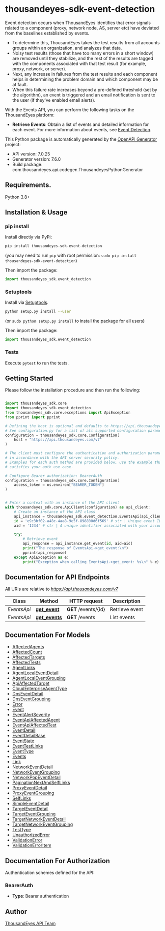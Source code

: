 # thousandeyes-sdk-event-detection

Event detection occurs when ThousandEyes identifies that error signals related to a component (proxy, network node, AS, server etc) have deviated from the baselines established by events.
* To determine this, ThousandEyes takes the test results from all accounts groups within an organization, and analyzes that data.
* Noisy test results (those that have too many errors in a short window) are removed until they stabilize, and the rest of the results are tagged with the components associated with that test result (for example, proxy, network, or server).
* Next, any increase in failures from the test results and each component helps in determining the problem domain and which component may be at fault.
* When this failure rate increases beyond a pre-defined threshold (set by the algorithm), an event is triggered and an email notification is sent to the user (if they've enabled email alerts).

With the Events API, you can perform the following tasks on the ThousandEyes platform:
* **Retrieve Events**: Obtain a list of events and detailed information for each event. For more information about events, see [Event Detection](https://docs.thousandeyes.com/product-documentation/event-detection).


This Python package is automatically generated by the [OpenAPI Generator](https://openapi-generator.tech) project:

- API version: 7.0.25
- Generator version: 7.6.0
- Build package: com.thousandeyes.api.codegen.ThousandeyesPythonGenerator

## Requirements.

Python 3.8+

## Installation & Usage
### pip install

Install directly via PyPi:

```sh
pip install thousandeyes-sdk-event-detection
```
(you may need to run `pip` with root permission: `sudo pip install thousandeyes-sdk-event-detection`)

Then import the package:
```python
import thousandeyes_sdk.event_detection
```

### Setuptools

Install via [Setuptools](http://pypi.python.org/pypi/setuptools).

```sh
python setup.py install --user
```
(or `sudo python setup.py install` to install the package for all users)

Then import the package:
```python
import thousandeyes_sdk.event_detection
```

### Tests

Execute `pytest` to run the tests.

## Getting Started

Please follow the installation procedure and then run the following:

```python

import thousandeyes_sdk.core
import thousandeyes_sdk.event_detection
from thousandeyes_sdk.core.exceptions import ApiException
from pprint import pprint

# Defining the host is optional and defaults to https://api.thousandeyes.com/v7
# See configuration.py for a list of all supported configuration parameters.
configuration = thousandeyes_sdk.core.Configuration(
    host = "https://api.thousandeyes.com/v7"
)

# The client must configure the authentication and authorization parameters
# in accordance with the API server security policy.
# Examples for each auth method are provided below, use the example that
# satisfies your auth use case.

# Configure Bearer authorization: BearerAuth
configuration = thousandeyes_sdk.core.Configuration(
    access_token = os.environ["BEARER_TOKEN"]
)


# Enter a context with an instance of the API client
with thousandeyes_sdk.core.ApiClient(configuration) as api_client:
    # Create an instance of the API class
    api_instance = thousandeyes_sdk.event_detection.EventsApi(api_client)
    id = 'e9c3bf02-a48c-4aa8-9e5f-898800d6f569' # str | Unique event ID.
    aid = '1234' # str | A unique identifier associated with your account group. You can retrieve your `AccountGroupId` from the `/account-groups` endpoint. Note that you must be assigned to the target account group. Specifying this parameter without being assigned to the target account group will result in an error response. (optional)

    try:
        # Retrieve event
        api_response = api_instance.get_event(id, aid=aid)
        print("The response of EventsApi->get_event:\n")
        pprint(api_response)
    except ApiException as e:
        print("Exception when calling EventsApi->get_event: %s\n" % e)

```

## Documentation for API Endpoints

All URIs are relative to *https://api.thousandeyes.com/v7*

Class | Method | HTTP request | Description
------------ | ------------- | ------------- | -------------
*EventsApi* | [**get_event**](https://github.com/thousandeyes/thousandeyes-sdk-python//tree/main/thousandeyes-sdk-event-detection/docs/EventsApi.md#get_event) | **GET** /events/{id} | Retrieve event
*EventsApi* | [**get_events**](https://github.com/thousandeyes/thousandeyes-sdk-python//tree/main/thousandeyes-sdk-event-detection/docs/EventsApi.md#get_events) | **GET** /events | List events


## Documentation For Models

 - [AffectedAgents](https://github.com/thousandeyes/thousandeyes-sdk-python//tree/main/thousandeyes-sdk-event-detection/docs/AffectedAgents.md)
 - [AffectedCount](https://github.com/thousandeyes/thousandeyes-sdk-python//tree/main/thousandeyes-sdk-event-detection/docs/AffectedCount.md)
 - [AffectedTargets](https://github.com/thousandeyes/thousandeyes-sdk-python//tree/main/thousandeyes-sdk-event-detection/docs/AffectedTargets.md)
 - [AffectedTests](https://github.com/thousandeyes/thousandeyes-sdk-python//tree/main/thousandeyes-sdk-event-detection/docs/AffectedTests.md)
 - [AgentLinks](https://github.com/thousandeyes/thousandeyes-sdk-python//tree/main/thousandeyes-sdk-event-detection/docs/AgentLinks.md)
 - [AgentLocalEventDetail](https://github.com/thousandeyes/thousandeyes-sdk-python//tree/main/thousandeyes-sdk-event-detection/docs/AgentLocalEventDetail.md)
 - [AgentLocalEventGrouping](https://github.com/thousandeyes/thousandeyes-sdk-python//tree/main/thousandeyes-sdk-event-detection/docs/AgentLocalEventGrouping.md)
 - [ApiAffectedTarget](https://github.com/thousandeyes/thousandeyes-sdk-python//tree/main/thousandeyes-sdk-event-detection/docs/ApiAffectedTarget.md)
 - [CloudEnterpriseAgentType](https://github.com/thousandeyes/thousandeyes-sdk-python//tree/main/thousandeyes-sdk-event-detection/docs/CloudEnterpriseAgentType.md)
 - [DnsEventDetail](https://github.com/thousandeyes/thousandeyes-sdk-python//tree/main/thousandeyes-sdk-event-detection/docs/DnsEventDetail.md)
 - [DnsEventGrouping](https://github.com/thousandeyes/thousandeyes-sdk-python//tree/main/thousandeyes-sdk-event-detection/docs/DnsEventGrouping.md)
 - [Error](https://github.com/thousandeyes/thousandeyes-sdk-python//tree/main/thousandeyes-sdk-event-detection/docs/Error.md)
 - [Event](https://github.com/thousandeyes/thousandeyes-sdk-python//tree/main/thousandeyes-sdk-event-detection/docs/Event.md)
 - [EventAlertSeverity](https://github.com/thousandeyes/thousandeyes-sdk-python//tree/main/thousandeyes-sdk-event-detection/docs/EventAlertSeverity.md)
 - [EventApiAffectedAgent](https://github.com/thousandeyes/thousandeyes-sdk-python//tree/main/thousandeyes-sdk-event-detection/docs/EventApiAffectedAgent.md)
 - [EventApiAffectedTest](https://github.com/thousandeyes/thousandeyes-sdk-python//tree/main/thousandeyes-sdk-event-detection/docs/EventApiAffectedTest.md)
 - [EventDetail](https://github.com/thousandeyes/thousandeyes-sdk-python//tree/main/thousandeyes-sdk-event-detection/docs/EventDetail.md)
 - [EventDetailBase](https://github.com/thousandeyes/thousandeyes-sdk-python//tree/main/thousandeyes-sdk-event-detection/docs/EventDetailBase.md)
 - [EventState](https://github.com/thousandeyes/thousandeyes-sdk-python//tree/main/thousandeyes-sdk-event-detection/docs/EventState.md)
 - [EventTestLinks](https://github.com/thousandeyes/thousandeyes-sdk-python//tree/main/thousandeyes-sdk-event-detection/docs/EventTestLinks.md)
 - [EventType](https://github.com/thousandeyes/thousandeyes-sdk-python//tree/main/thousandeyes-sdk-event-detection/docs/EventType.md)
 - [Events](https://github.com/thousandeyes/thousandeyes-sdk-python//tree/main/thousandeyes-sdk-event-detection/docs/Events.md)
 - [Link](https://github.com/thousandeyes/thousandeyes-sdk-python//tree/main/thousandeyes-sdk-event-detection/docs/Link.md)
 - [NetworkEventDetail](https://github.com/thousandeyes/thousandeyes-sdk-python//tree/main/thousandeyes-sdk-event-detection/docs/NetworkEventDetail.md)
 - [NetworkEventGrouping](https://github.com/thousandeyes/thousandeyes-sdk-python//tree/main/thousandeyes-sdk-event-detection/docs/NetworkEventGrouping.md)
 - [NetworkPopEventDetail](https://github.com/thousandeyes/thousandeyes-sdk-python//tree/main/thousandeyes-sdk-event-detection/docs/NetworkPopEventDetail.md)
 - [PaginationNextAndSelfLinks](https://github.com/thousandeyes/thousandeyes-sdk-python//tree/main/thousandeyes-sdk-event-detection/docs/PaginationNextAndSelfLinks.md)
 - [ProxyEventDetail](https://github.com/thousandeyes/thousandeyes-sdk-python//tree/main/thousandeyes-sdk-event-detection/docs/ProxyEventDetail.md)
 - [ProxyEventGrouping](https://github.com/thousandeyes/thousandeyes-sdk-python//tree/main/thousandeyes-sdk-event-detection/docs/ProxyEventGrouping.md)
 - [SelfLinks](https://github.com/thousandeyes/thousandeyes-sdk-python//tree/main/thousandeyes-sdk-event-detection/docs/SelfLinks.md)
 - [SimpleEventDetail](https://github.com/thousandeyes/thousandeyes-sdk-python//tree/main/thousandeyes-sdk-event-detection/docs/SimpleEventDetail.md)
 - [TargetEventDetail](https://github.com/thousandeyes/thousandeyes-sdk-python//tree/main/thousandeyes-sdk-event-detection/docs/TargetEventDetail.md)
 - [TargetEventGrouping](https://github.com/thousandeyes/thousandeyes-sdk-python//tree/main/thousandeyes-sdk-event-detection/docs/TargetEventGrouping.md)
 - [TargetNetworkEventDetail](https://github.com/thousandeyes/thousandeyes-sdk-python//tree/main/thousandeyes-sdk-event-detection/docs/TargetNetworkEventDetail.md)
 - [TargetNetworkEventGrouping](https://github.com/thousandeyes/thousandeyes-sdk-python//tree/main/thousandeyes-sdk-event-detection/docs/TargetNetworkEventGrouping.md)
 - [TestType](https://github.com/thousandeyes/thousandeyes-sdk-python//tree/main/thousandeyes-sdk-event-detection/docs/TestType.md)
 - [UnauthorizedError](https://github.com/thousandeyes/thousandeyes-sdk-python//tree/main/thousandeyes-sdk-event-detection/docs/UnauthorizedError.md)
 - [ValidationError](https://github.com/thousandeyes/thousandeyes-sdk-python//tree/main/thousandeyes-sdk-event-detection/docs/ValidationError.md)
 - [ValidationErrorItem](https://github.com/thousandeyes/thousandeyes-sdk-python//tree/main/thousandeyes-sdk-event-detection/docs/ValidationErrorItem.md)


<a id="documentation-for-authorization"></a>
## Documentation For Authorization


Authentication schemes defined for the API:
<a id="BearerAuth"></a>
### BearerAuth

- **Type**: Bearer authentication


## Author

<a href="mailto:api-team@thousandeyes.com">ThousandEyes API Team </a>


